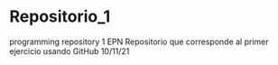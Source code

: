 # Repositorio_1
programming repository 1 EPN
Repositorio que corresponde al primer ejercicio usando GitHub
10/11/21